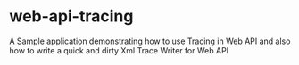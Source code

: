 web-api-tracing
===============

A Sample application demonstrating how to use Tracing in Web API and also how to write a quick and dirty Xml Trace Writer for Web API
